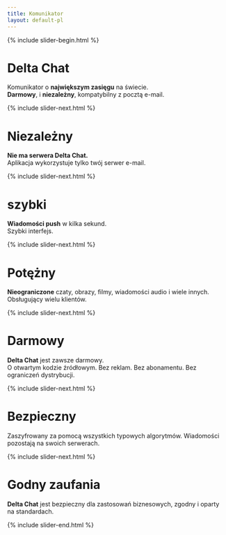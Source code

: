 ```yaml
---
title: Komunikator
layout: default-pl
---
```




<!-- GENERATED FILE -- DO NOT EDIT -->




{% include slider-begin.html %}

# Delta Chat
Komunikator o **największym zasięgu** na świecie.  
**Darmowy**, i **niezależny**, kompatybilny z pocztą e-mail.

{% include slider-next.html %}

# Niezależny
**Nie ma serwera Delta Chat.**  
Aplikacja wykorzystuje tylko twój serwer e-mail.

{% include slider-next.html %}

# szybki
**Wiadomości push** w kilka sekund.  
Szybki interfejs.

{% include slider-next.html %}

# Potężny
**Nieograniczone** czaty, obrazy, filmy, wiadomości audio i wiele innych. Obsługujący wielu klientów.

{% include slider-next.html %}

# Darmowy
**Delta Chat** jest zawsze darmowy.  
O otwartym kodzie źródłowym. Bez reklam. Bez abonamentu. Bez ograniczeń dystrybucji.

{% include slider-next.html %}

# Bezpieczny
Zaszyfrowany za pomocą wszystkich typowych algorytmów. Wiadomości pozostają na swoich serwerach.

{% include slider-next.html %}

# Godny zaufania
**Delta Chat** jest bezpieczny dla zastosowań biznesowych, zgodny i oparty na standardach.

{% include slider-end.html %}


